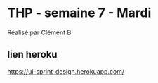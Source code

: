 # THP - semaine 7 - Mardi

Réalisé par Clément B

## lien heroku  
https://ui-sprint-design.herokuapp.com/